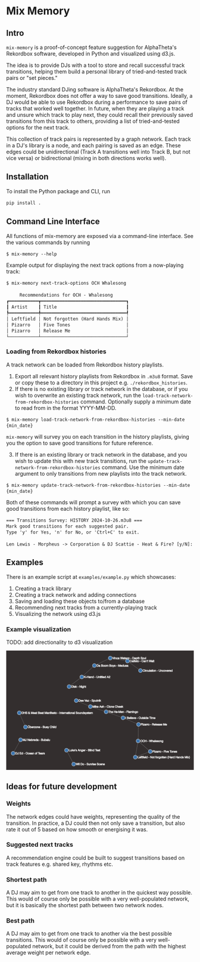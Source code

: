 # Mix Memory

## Intro

`mix-memory` is a proof-of-concept feature suggestion for AlphaTheta's Rekordbox software, 
developed in Python and visualized using d3.js.

The idea is to provide DJs with a tool to store and recall successful track transitions, 
helping them build a personal library of tried-and-tested track pairs or "set pieces."

The industry standard DJing software is AlphaTheta's Rekordbox. At the moment, Rekordbox
does not offer a way to save good transitions. Ideally, a DJ would be able
to use Rekordbox during a performance to save pairs of tracks that worked well together. 
In future, when they are playing a track and unsure which track to play next, they 
could recall their previously saved transitions from this track to others, providing a 
list of tried-and-tested options for the next track.

This collection of track pairs is represented by a graph network. Each track in a DJ's
library is a node, and each pairing is saved as an edge. These edges could be 
unidirectional (Track A transitions well into Track B, but not vice versa) or 
bidirectional (mixing in both directions works well).

## Installation

To install the Python package and CLI, run

``` sh
pip install .
```

## Command Line Interface

All functions of mix-memory are exposed via a command-line interface. See the various
commands by running

``` console
$ mix-memory --help
```

Example output for displaying the next track options from a now-playing
track:

``` console
$ mix-memory next-track-options OCH Whalesong

     Recommendations for OCH - Whalesong      
┏━━━━━━━━━━━┳━━━━━━━━━━━━━━━━━━━━━━━━━━━━━━━━┓
┃ Artist    ┃ Title                          ┃
┡━━━━━━━━━━━╇━━━━━━━━━━━━━━━━━━━━━━━━━━━━━━━━┩
│ Leftfield │ Not forgotten (Hard Hands Mix) │
│ Pizarro   │ Five Tones                     │
│ Pizarro   │ Release Me                     │
└───────────┴────────────────────────────────┘                        
```

### Loading from Rekordbox histories

A track network can be loaded from Rekordbox history playlists.

1. Export all relevant history playlists from Rekordbox in `.m3u8` format. Save or copy
these to a directory in this project e.g. `./rekordbox_histories`.
2. If there is no existing library or track network in the database, or if you wish to 
overwrite an existing track network, run the `load-track-network-from-rekordbox-histories`
command. Optionally supply a minimum date to read from in the format YYYY-MM-DD.

```console
$ mix-memory load-track-network-from-rekordbox-histories --min-date {min_date}
```

`mix-memory` will survey you on each transition in the history playlists, giving you the
option to save good transitions for future reference.

3. If there is an existing library or track network in the database, and you wish to
update this with new track transitions, run the `update-track-network-from-rekordbox-histories` 
command. Use the minimum date argument to only transitions from new playlists into the
track network.

``` console
$ mix-memory update-track-network-from-rekordbox-histories --min-date {min_date}
```

Both of these commands will prompt a survey with which you can save good transitions
from each history playlist, like so:

```
=== Transitions Survey: HISTORY 2024-10-26.m3u8 ===
Mark good transitions for each suggested pair.
Type 'y' for Yes, 'n' for No, or 'Ctrl+C' to exit.

Len Lewis - Morpheus -> Corporation & DJ Scattie - Heat & Fire? [y/N]: 
```

## Examples

There is an example script at `examples/example.py` which showcases:
1. Creating a track library
1. Creating a track network and adding connections
1. Saving and loading these objects to/from a database
1. Recommending next tracks from a currently-playing track
1. Visualizing the network using d3.js

### Example visualization

TODO: add directionality to d3 visualization

![track network](./examples/track_network.png)

## Ideas for future development

### Weights

The network edges could have weights, representing the quality of the transition. In
practice, a DJ could then not only save a transition, but also rate it out of 5 based on
how smooth or energising it was.

### Suggested next tracks

A recommendation engine could be built to suggest transitions based on track features
e.g. shared key, rhythms etc.

### Shortest path

A DJ may aim to get from one track to another in the quickest way possible. This would
of course only be possible with a very well-populated network, but it is basically
the shortest path between two network nodes.

### Best path

A DJ may aim to get from one track to another via the best possible transitions. This 
would of course only be possible with a very well-populated network, but it could be
derived from the path with the highest average weight per network edge.
